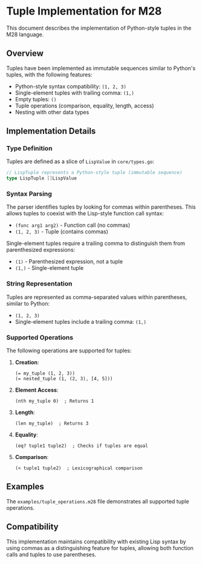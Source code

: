 # Tuple Implementation for M28

This document describes the implementation of Python-style tuples in the M28 language.

## Overview

Tuples have been implemented as immutable sequences similar to Python's tuples, with the following features:
- Python-style syntax compatibility: `(1, 2, 3)`
- Single-element tuples with trailing comma: `(1,)`
- Empty tuples: `()`
- Tuple operations (comparison, equality, length, access)
- Nesting with other data types

## Implementation Details

### Type Definition

Tuples are defined as a slice of `LispValue` in `core/types.go`:

```go
// LispTuple represents a Python-style tuple (immutable sequence)
type LispTuple []LispValue
```

### Syntax Parsing

The parser identifies tuples by looking for commas within parentheses. This allows tuples to coexist with the Lisp-style function call syntax:

- `(func arg1 arg2)` - Function call (no commas)
- `(1, 2, 3)` - Tuple (contains commas)

Single-element tuples require a trailing comma to distinguish them from parenthesized expressions:
- `(1)` - Parenthesized expression, not a tuple
- `(1,)` - Single-element tuple

### String Representation

Tuples are represented as comma-separated values within parentheses, similar to Python:
- `(1, 2, 3)`
- Single-element tuples include a trailing comma: `(1,)`

### Supported Operations

The following operations are supported for tuples:

1. **Creation**:
   ```
   (= my_tuple (1, 2, 3))
   (= nested_tuple (1, (2, 3), [4, 5]))
   ```

2. **Element Access**:
   ```
   (nth my_tuple 0)  ; Returns 1
   ```

3. **Length**:
   ```
   (len my_tuple)  ; Returns 3
   ```

4. **Equality**:
   ```
   (eq? tuple1 tuple2)  ; Checks if tuples are equal
   ```

5. **Comparison**:
   ```
   (< tuple1 tuple2)  ; Lexicographical comparison
   ```

## Examples

The `examples/tuple_operations.m28` file demonstrates all supported tuple operations.

## Compatibility

This implementation maintains compatibility with existing Lisp syntax by using commas as a distinguishing feature for tuples, allowing both function calls and tuples to use parentheses.